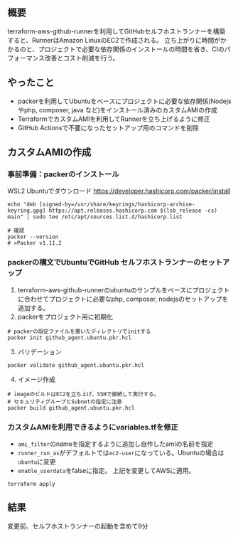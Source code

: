 
## 概要
terraform-aws-github-runnerを利用してGitHubセルフホストランナーを構築すると、RunnerはAmazon LinuxのEC2で作成される。
立ち上がりに時間がかかるのと、プロジェクトで必要な依存関係のインストールの時間を省き、CIのパフォーマンス改善とコスト削減を行う。

## やったこと
- packerを利用してUbuntuをベースにプロジェクトに必要な依存関係(Nodejsやphp, composer, java など)をインストール済みのカスタムAMIの作成
- TerraformでカスタムAMIを利用してRunnerを立ち上げるように修正
- GitHub Actionsで不要になったセットアップ用のコマンドを削除

## カスタムAMIの作成
### 事前準備：packerのインストール
WSL2 Ubuntuでダウンロード
https://developer.hashicorp.com/packer/install
```
echo "deb [signed-by=/usr/share/keyrings/hashicorp-archive-keyring.gpg] https://apt.releases.hashicorp.com $(lsb_release -cs) main" | sudo tee /etc/apt/sources.list.d/hashicorp.list

# 確認
packer --version
# >Packer v1.11.2
```
### packerの構文でUbuntuでGitHub セルフホストランナーのセットアップ
1. terraform-aws-github-runnerのubuntuのサンプルをベースにプロジェクトに合わせてプロジェクトに必要なphp, composer, nodejsのセットアップを追加する。
2. packerをプロジェクト用に初期化
```
# packerの設定ファイルを置いたディレクトリでinitする
packer init github_agent.ubuntu.pkr.hcl
```
3. バリデーション
```
packer validate github_agent.ubuntu.pkr.hcl 
```
4. イメージ作成
```
# imageのビルドはEC2を立ち上げ、SSHで接続して実行する。
# セキュリティグループとSubnetの指定に注意
packer build github_agent.ubuntu.pkr.hcl
```

### カスタムAMIを利用できるようにvariables.tfを修正
- `ami_filter`のnameを指定するように追加し自作したamiの名前を指定
- `runner_run_as`がデフォルトでは`ec2-user`になっている。Ubuntuの場合は`ubuntu`に変更
- `enable_userdata`をfalseに指定。
上記を変更してAWSに適用。
```
terraform apply
```

## 結果
変更前、セルフホストランナーの起動を含めて9分